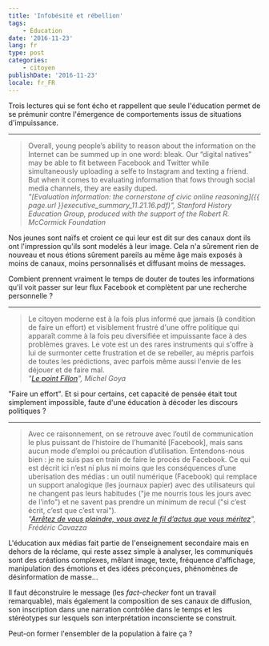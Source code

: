 ```yaml
---
title: 'Infobésité et rébellion'
tags:
    - Éducation
date: '2016-11-23'
lang: fr
type: post
categories:
    - citoyen
publishDate: '2016-11-23'
locale: fr_FR
---
```


Trois lectures qui se font écho et rappellent que seule l'éducation permet de se prémunir contre l'émergence de comportements issus de situations d'impuissance.

<!-- more -->

***

> Overall, young people’s ability to reason about the information on the Internet can be summed up in one word: bleak. Our “digital natives” may be able to fit between Facebook and Twitter while simultaneously uploading a selfe to Instagram and texting a friend. But when it comes to evaluating information that fows through social media channels, they are easily duped.  
> <cite>"[Evaluation information: the cornerstone of civic online reasoning]({{ page.url }}executive_summary_11.21.16.pdf)", Stanford History Education Group, produced with the support of the Robert R. McCormick Foundation</cite>

Nos jeunes sont naïfs et croient ce qui leur est dit sur des canaux dont ils ont l'impression qu'ils sont modelés à leur image. Cela n'a sûrement rien de nouveau et nous étions sûrement pareils au même âge mais exposés à moins de canaux, moins personnalisés et diffusant moins de messages.

Combient prennent vraiment le temps de douter de toutes les informations qu'il voit passer sur leur flux Facebook et complètent par une recherche personnelle ?

***

> Le citoyen moderne est à la fois plus informé que jamais (à condition de faire un effort) et visiblement frustré d'une offre politique qui apparaît comme à la fois peu diversifiée et impuissante face à des problèmes graves. Le vote est un des rares instruments qui s'offre à lui de surmonter cette frustration et de se rebeller, au mépris parfois de toutes les prédictions, avec parfois même aussi l'envie de les déjouer et de faire mal.  
> <cite>"[Le point Fillon](https://lavoiedelepee.blogspot.fr/2016/11/le-point-fillon.html)", Michel Goya</cite>

"Faire un effort". Et si pour certains, cet capacité de pensée était tout simplement impossible, faute d'une éducation à décoder les discours politiques ?

***

> Avec ce raisonnement, on se retrouve avec l’outil de communication le plus puissant de l’histoire de l’humanité [Facebook], mais sans aucun mode d’emploi ou précaution d’utilisation. Entendons-nous bien : je ne suis pas en train de faire le procès de Facebook. Ce qui est décrit ici n’est ni plus ni moins que les conséquences d’une uberisation des médias : un outil numérique (Facebook) qui remplace un support analogique (les journaux papier) avec des utilisateurs qui ne changent pas leurs habitudes ("je me nourris tous les jours avec de l’info") et ne savent pas prendre un minimum de recul ("si c’est écrit, c’est que c’est vrai").  
> <cite>"[Arrêtez de vous plaindre, vous avez le fil d’actus que vous méritez](https://fredcavazza.net/2016/11/24/arretez-de-vous-plaindre-vous-avez-le-fil-dactus-que-vous-meritez/)", Frédéric Cavazza</cite>

L'éducation aux médias fait partie de l'enseignement secondaire mais en dehors de la réclame, qui reste assez simple à analyser, les communiqués sont des créations complexes, mêlant image, texte, fréquence d'affichage, manipulation des émotions et des idées préconçues, phénomènes de désinformation de masse…

Il faut déconstruire le message (les <em lang="en">fact-checker</em> font un travail remarquable), mais également la composition de ses canaux de diffusion, son inscription dans une narration contrôlée dans le temps et les stéréotypes sur lesquels son interprétation inconsciente se construit.

Peut-on former l'ensembler de la population à faire ça ?